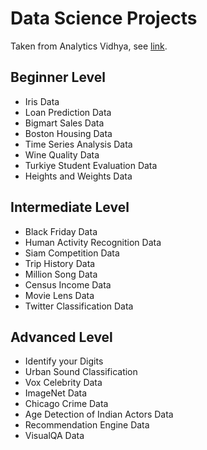 # Data Science Projects

Taken from Analytics Vidhya, see [link](https://www.analyticsvidhya.com/blog/2018/05/24-ultimate-data-science-projects-to-boost-your-knowledge-and-skills/).

## Beginner Level
* Iris Data
* Loan Prediction Data
* Bigmart Sales Data
* Boston Housing Data
* Time Series Analysis Data
* Wine Quality Data
* Turkiye Student Evaluation Data
* Heights and Weights Data

## Intermediate Level
* Black Friday Data
* Human Activity Recognition Data
* Siam Competition Data
* Trip History Data
* Million Song Data
* Census Income Data
* Movie Lens Data
* Twitter Classification Data

## Advanced Level
* Identify your Digits
* Urban Sound Classification
* Vox Celebrity Data
* ImageNet Data
* Chicago Crime Data
* Age Detection of Indian Actors Data
* Recommendation Engine Data
* VisualQA Data

